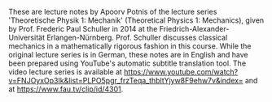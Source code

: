 These are lecture notes by Apoorv Potnis of the lecture series 'Theoretische Physik 1: Mechanik' (Theoretical Physics 1: Mechanics), given by Prof. Frederic Paul Schuller in 2014 at the Friedrich-Alexander-Universität Erlangen-Nürnberg. Prof. Schuller discusses classical mechanics in a mathematically rigorous fashion in this course. While the original lecture series is in German, these notes are in English and have been prepared using YouTube's automatic subtitle translation tool. The video lecture series is available at <https://www.youtube.com/watch?v=FNJOyxOp3Ik&list=PLPO5pgr_frzTeqa_thbltYjyw8F9ehw7v&index=> and at <https://www.fau.tv/clip/id/4301>.
